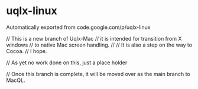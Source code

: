 # uqlx-linux
Automatically exported from code.google.com/p/uqlx-linux


//  This is a new branch of Uqlx-Mac
//  it is intended for transition from X windows
//  to native Mac screen handling.
//
//  It is also a step on the way to Cocoa.
//  I hope.

//  As yet no work done on this, just a place holder

//  Once this branch is complete, it will be moved over as the main branch to MacQL.
